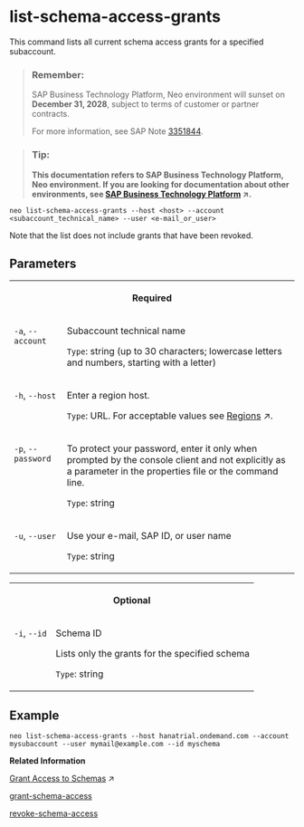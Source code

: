 <!-- loio371711d0c46347429a6aa69147e892fc -->

# list-schema-access-grants

This command lists all current schema access grants for a specified subaccount.



> ### Remember:  
> SAP Business Technology Platform, Neo environment will sunset on **December 31, 2028**, subject to terms of customer or partner contracts.
> 
> For more information, see SAP Note [3351844](https://launchpad.support.sap.com/#/notes/3351844).

> ### Tip:  
> **This documentation refers to SAP Business Technology Platform, Neo environment. If you are looking for documentation about other environments, see [SAP Business Technology Platform](https://help.sap.com/viewer/65de2977205c403bbc107264b8eccf4b/Cloud/en-US/6a2c1ab5a31b4ed9a2ce17a5329e1dd8.html "SAP Business Technology Platform (SAP BTP) is an integrated offering comprised of four technology portfolios: database and data management, application development and integration, analytics, and intelligent technologies. The platform offers users the ability to turn data into business value, compose end-to-end business processes, and build and extend SAP applications quickly.") :arrow_upper_right:.**



```
neo list-schema-access-grants --host <host> --account <subaccount_technical_name> --user <e-mail_or_user> 

```

Note that the list does not include grants that have been revoked.



## Parameters


<table>
<tr>
<th valign="top" colspan="2">

Required



</th>
</tr>
<tr>
<td valign="top">

`-a`, `--account`



</td>
<td valign="top">

Subaccount technical name

`Type`: string \(up to 30 characters; lowercase letters and numbers, starting with a letter\)



</td>
</tr>
<tr>
<td valign="top">

`-h`, `--host`



</td>
<td valign="top">

Enter a region host.

`Type`: URL. For acceptable values see [Regions](https://help.sap.com/viewer/65de2977205c403bbc107264b8eccf4b/Cloud/en-US/350356d1dc314d3199dca15bd2ab9b0e.html "You can deploy applications in different regions. Each region represents a geographical location (for example, Europe, US East) where applications, data, or services are hosted.") :arrow_upper_right:.



</td>
</tr>
<tr>
<td valign="top">

`-p`, `--password`



</td>
<td valign="top">

To protect your password, enter it only when prompted by the console client and not explicitly as a parameter in the properties file or the command line.

`Type`: string



</td>
</tr>
<tr>
<td valign="top">

`-u`, `--user`



</td>
<td valign="top">

Use your e-mail, SAP ID, or user name

`Type`: string



</td>
</tr>
</table>


<table>
<tr>
<th valign="top" colspan="2">

Optional



</th>
</tr>
<tr>
<td valign="top">

`-i`, `--id`



</td>
<td valign="top">

Schema ID

Lists only the grants for the specified schema

`Type`: string



</td>
</tr>
</table>



## Example

```
neo list-schema-access-grants --host hanatrial.ondemand.com --account mysubaccount --user mymail@example.com --id myschema
```

**Related Information**  


[Grant Access to Schemas](https://help.sap.com/viewer/d4790b2de2f4429db6f3dff54e4d7b3a/Cloud/en-US/a3142222d2cb40b0b473f53855f571b0.html "As a subaccount member who is assigned the Administrator or Developer role, you can grant applications in other subaccounts access to any of your subaccount’s schemas in the Neo environment.") :arrow_upper_right:

[grant-schema-access](grant-schema-access-830e9ec.md "This command gives an application in another subaccount access to a schema based on a one-time access token. The access token is used to bind the schema to the application.")

[revoke-schema-access](revoke-schema-access-a92c08a.md "This command revokes the schema access granted to an application in another account.")

